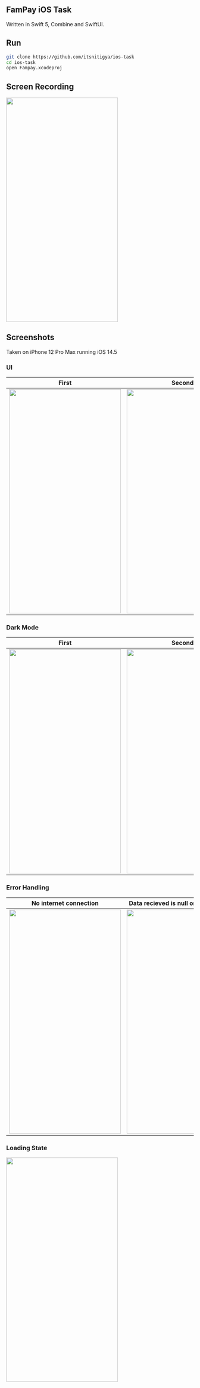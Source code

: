 ## FamPay iOS Task

Written in Swift 5, Combine and SwiftUI.

## Run

``` bash
git clone https://github.com/itsnitigya/ios-task
cd ios-task
open Fampay.xcodeproj
```

## Screen Recording


<img src="https://user-images.githubusercontent.com/40539705/122652487-cce9c180-d15c-11eb-9e00-b404198a1dc5.mp4" width="300" height="600" />




## Screenshots

Taken on iPhone 12 Pro Max running iOS 14.5

### UI

First          |  Second
:-------------------------:|:-------------------------:
<img src="https://user-images.githubusercontent.com/40539705/122652293-b0995500-d15b-11eb-97a7-718323b0982c.PNG" width="300" height="600" /> | <img src="https://user-images.githubusercontent.com/40539705/122652295-b3944580-d15b-11eb-9494-f898579703b2.PNG" width="300" height="600" />

### Dark Mode

First          |  Second
:-------------------------:|:-------------------------:
<img src="https://user-images.githubusercontent.com/40539705/122652297-b858f980-d15b-11eb-8534-0ad7f09f50dc.PNG" width="300" height="600" /> | <img src="https://user-images.githubusercontent.com/40539705/122652298-babb5380-d15b-11eb-8e64-843d5a2009b1.PNG" width="300" height="600" />

### Error Handling

 No internet connection          |  Data recieved is null or not in format. 
:-------------------------:|:-------------------------:
<img src="https://user-images.githubusercontent.com/40539705/122651793-cf4a1c80-d158-11eb-81c7-b5737f549400.PNG" width="300" height="600" /> | <img src="https://user-images.githubusercontent.com/40539705/122651803-db35de80-d158-11eb-952f-278594da8730.png" width="300" height="600" />

### Loading State

<img src="https://user-images.githubusercontent.com/40539705/122651826-fc96ca80-d158-11eb-8664-c80b31b687fe.png" width="300" height="600" /> 


